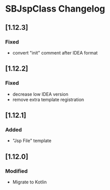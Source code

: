 # SBJspClass Changelog

## [1.12.3]
### Fixed
- convert "init" comment after IDEA format
## [1.12.2]
### Fixed
- decrease low IDEA version
- remove extra template registration
## [1.12.1]
### Added
- "Jsp File" template
## [1.12.0]
### Modified
- Migrate to Kotlin